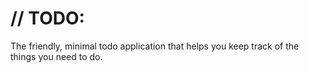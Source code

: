 # // TODO:

The friendly, minimal todo application that helps you keep track of the things you need to do.
